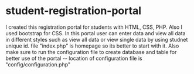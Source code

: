 # student-registration-portal
I created this registration portal for students with HTML, CSS, PHP. 
Also I used bootstrap for CSS.
In this portal user can enter data and view all data in different styles such as view all data or view single data by using studnet unique id.
file "index.php" is homepage so its better to start with it.
Also make sure to run the configuration file to create database and table for better use of the portal -- location of configuration file is 
"config/configuration.php"
